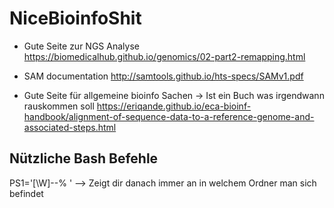 # NiceBioinfoShit

- Gute Seite zur NGS Analyse
https://biomedicalhub.github.io/genomics/02-part2-remapping.html

- SAM documentation
http://samtools.github.io/hts-specs/SAMv1.pdf

- Gute Seite für allgemeine bioinfo Sachen -> Ist ein Buch was irgendwann rauskommen soll 
https://eriqande.github.io/eca-bioinf-handbook/alignment-of-sequence-data-to-a-reference-genome-and-associated-steps.html

## Nützliche Bash Befehle
PS1='[\W]--% '
--> Zeigt dir danach immer an in welchem Ordner man sich befindet

